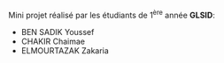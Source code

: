 Mini projet réalisé par les étudiants de 1<sup>ère</sup> année <strong>GLSID</strong>:<br />

<ul>
<li>BEN SADIK Youssef</li>
<li>CHAKIR Chaimae</li>
<li>ELMOURTAZAK Zakaria</li>
</ul>
